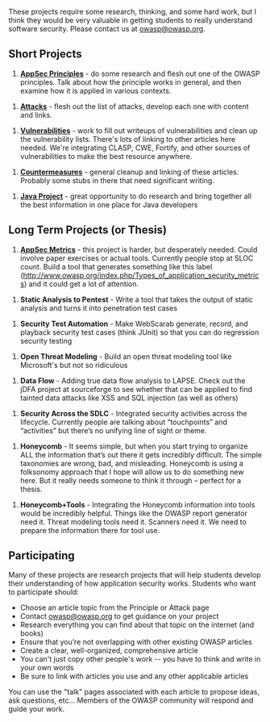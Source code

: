 These projects require some research, thinking, and some hard work, but
I think they would be very valuable in getting students to really
understand software security. Please contact us at
[owasp@owasp.org](mailto:owasp@owasp.org?subject=Student_Projects_at_OWASP).

## Short Projects

1.  **[AppSec Principles](:Category:Principle "wikilink")** - do some
    research and flesh out one of the OWASP principles. Talk about how
    the principle works in general, and then examine how it is applied
    in various contexts.

<!-- end list -->

1.  **[Attacks](:Category:Attack "wikilink")** - flesh out the list of
    attacks, develop each one with content and links.

<!-- end list -->

1.  **[Vulnerabilities](:Category:Vulnerability "wikilink")** - work to
    fill out writeups of vulnerabilities and clean up the vulnerability
    lists. There's lots of linking to other articles here needed. We're
    integrating CLASP, CWE, Fortify, and other sources of
    vulnerabilities to make the best resource anywhere.

<!-- end list -->

1.  **[Countermeasures](:Category:Countermeasure "wikilink")** - general
    cleanup and linking of these articles. Probably some stubs in there
    that need significant writing.

<!-- end list -->

1.  **[Java Project](:Category:OWASP_Java_Project "wikilink")** - great
    opportunity to do research and bring together all the best
    information in one place for Java developers

## Long Term Projects (or Thesis)

1.  **[AppSec Metrics](:Category:OWASP_Metrics_Project "wikilink")** -
    this project is harder, but desperately needed. Could involve paper
    exercises or actual tools. Currently people stop at SLOC count.
    Build a tool that generates something like this label
    (http://www.owasp.org/index.php/Types_of_application_security_metrics)
    and it could get a lot of attention.

<!-- end list -->

1.  **Static Analysis to Pentest** - Write a tool that takes the output
    of static analysis and turns it into penetration test cases

<!-- end list -->

1.  **Security Test Automation** - Make WebScarab generate, record, and
    playback security test cases (think JUnit) so that you can do
    regression security testing

<!-- end list -->

1.  **Open Threat Modeling** - Build an open threat modeling tool like
    Microsoft's but not so ridiculous

<!-- end list -->

1.  **Data Flow** - Adding true data flow analysis to LAPSE. Check out
    the jDFA project at sourceforge to see whether that can be applied
    to find tainted data attacks like XSS and SQL injection (as well as
    others)

<!-- end list -->

1.  **Security Across the SDLC** - Integrated security activities across
    the lifecycle. Currently people are talking about “touchpoints” and
    “activities” but there’s no unifying line of sight or theme.

<!-- end list -->

1.  **Honeycomb** - It seems simple, but when you start trying to
    organize ALL the information that’s out there it gets incredibly
    difficult. The simple taxonomies are wrong, bad, and misleading.
    Honeycomb is using a folksonomy approach that I hope will allow us
    to do something new here. But it really needs someone to think it
    through – perfect for a thesis.

<!-- end list -->

1.  **Honeycomb+Tools** - Integrating the Honeycomb information into
    tools would be incredibly helpful. Things like the OWASP report
    generator need it. Threat modeling tools need it. Scanners need it.
    We need to prepare the information there for tool use.

## Participating

Many of these projects are research projects that will help students
develop their understanding of how application security works. Students
who want to participate should:

  - Choose an article topic from the Principle or Attack page
  - Contact owasp@owasp.org to get guidance on your project
  - Research everything you can find about that topic on the internet
    (and books)
  - Ensure that you’re not overlapping with other existing OWASP
    articles
  - Create a clear, well-organized, comprehensive article
  - You can't just copy other people's work -- you have to think and
    write in your own words
  - Be sure to link with articles you use and any other applicable
    articles

You can use the "talk" pages associated with each article to propose
ideas, ask questions, etc… Members of the OWASP community will respond
and guide your work.